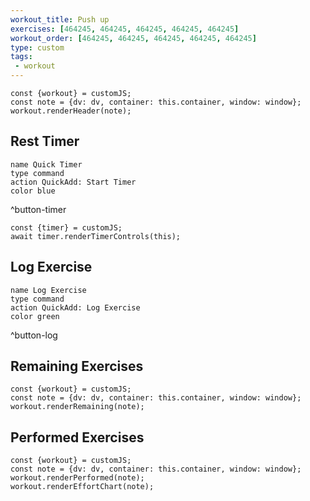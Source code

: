 ```yaml
---
workout_title: Push up
exercises: [464245, 464245, 464245, 464245, 464245]
workout_order: [464245, 464245, 464245, 464245, 464245]
type: custom
tags:
 - workout
---
```


```dataviewjs
const {workout} = customJS;
const note = {dv: dv, container: this.container, window: window};
workout.renderHeader(note);
```

## Rest Timer
```button
name Quick Timer
type command
action QuickAdd: Start Timer
color blue
```
^button-timer

```dataviewjs
const {timer} = customJS;
await timer.renderTimerControls(this);
```

## Log Exercise
```button
name Log Exercise
type command
action QuickAdd: Log Exercise
color green
```
^button-log

## Remaining Exercises
```dataviewjs
const {workout} = customJS;
const note = {dv: dv, container: this.container, window: window};
workout.renderRemaining(note);
```

## Performed Exercises
```dataviewjs
const {workout} = customJS;
const note = {dv: dv, container: this.container, window: window};
workout.renderPerformed(note);
workout.renderEffortChart(note);
```